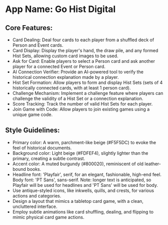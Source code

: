 # **App Name**: Go Hist Digital

## Core Features:

- Card Dealing: Deal four cards to each player from a shuffled deck of Person and Event cards.
- Card Display: Display the player's hand, the draw pile, and any formed Hist Sets, allowing custom card images to be used.
- Ask for Card: Enable players to select a Person card and ask another player for a connected Event or Person card.
- AI Connection Verifier: Provide an AI-powered tool to verify the historical connection explanation made by a player.
- Hist Set Formation: Allow players to form and display Hist Sets (sets of 4 historically connected cards, with at least 1 person card).
- Challenge Mechanism: Implement a challenge feature where players can challenge the validity of a Hist Set or a connection explanation.
- Score Tracking: Track the number of valid Hist Sets for each player.
- Join Game with Code: Allow players to join existing games using a unique game code.

## Style Guidelines:

- Primary color: A warm, parchment-like beige (#F5F5DC) to evoke the feel of historical documents.
- Background color: Light beige (#FDFEF4), slightly lighter than the primary, creating a subtle contrast.
- Accent color: A muted burgundy (#800020), reminiscent of old leather-bound books.
- Headline font: 'Playfair', serif, for an elegant, fashionable, high-end feel. Body font: 'PT Sans', sans-serif. Note: longer text is anticipated, so Playfair will be used for headlines and 'PT Sans' will be used for body.
- Use antique-styled icons, like inkwells, quills, and crests, for various actions and categories.
- Design a layout that mimics a tabletop card game, with a clean, uncluttered interface.
- Employ subtle animations like card shuffling, dealing, and flipping to mimic physical card game actions.